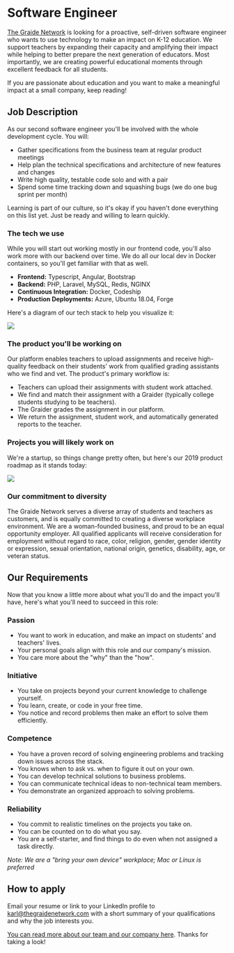 # Software Engineer

[The Graide Network](https://www.thegraidenetwork.com/) is looking for a proactive, self-driven software engineer who wants to use technology to make an impact on K-12 education. We support teachers by expanding their capacity and amplifying their impact while helping to better prepare the next generation of educators. Most importantly, we are creating powerful educational moments through excellent feedback for all students.

If you are passionate about education and you want to make a meaningful impact at a small company, keep reading!

## Job Description

As our second software engineer you'll be involved with the whole development cycle. You will:

- Gather specifications from the business team at regular product meetings
- Help plan the technical specifications and architecture of new features and changes
- Write high quality, testable code solo and with a pair
- Spend some time tracking down and squashing bugs (we do one bug sprint per month)

Learning is part of our culture, so it's okay if you haven't done everything on this list yet. Just be ready and willing to learn quickly.

### The tech we use

While you will start out working mostly in our frontend code, you'll also work more with our backend over time. We do all our local dev in Docker containers, so you'll get familiar with that as well.

- **Frontend:** Typescript, Angular, Bootstrap
- **Backend:** PHP, Laravel, MySQL, Redis, NGINX
- **Continuous Integration:** Docker, Codeship
- **Production Deployments:** Azure, Ubuntu 18.04, Forge

Here's a diagram of our tech stack to help you visualize it:

![](https://i.imgur.com/ZwK0hEM.jpg)

### The product you'll be working on

Our platform enables teachers to upload assignments and receive high-quality feedback on their students' work from qualified grading assistants who we find and vet. The product's primary workflow is:

- Teachers can upload their assignments with student work attached.
- We find and match their assignment with a Graider (typically college students studying to be teachers).
- The Graider grades the assignment in our platform.
- We return the assignment, student work, and automatically generated reports to the teacher.

### Projects you will likely work on

We're a startup, so things change pretty often, but here's our 2019 product roadmap as it stands today:

![](https://i.imgur.com/mlGirZv.png)

### Our commitment to diversity

The Graide Network serves a diverse array of students and teachers as customers, and is equally committed to creating a diverse workplace environment. We are a woman-founded business, and proud to be an equal opportunity employer. All qualified applicants will receive consideration for employment without regard to race, color, religion, gender, gender identity or expression, sexual orientation, national origin, genetics, disability, age, or veteran status.

## Our Requirements

Now that you know a little more about what you'll do and the impact you'll have, here's what you'll need to succeed in this role:

### Passion
- You want to work in education, and make an impact on students' and teachers' lives.
- Your personal goals align with this role and our company's mission.
- You care more about the "why" than the "how".

### Initiative
- You take on projects beyond your current knowledge to challenge yourself.
- You learn, create, or code in your free time.
- You notice and record problems then make an effort to solve them efficiently.

### Competence
- You have a proven record of solving engineering problems and tracking down issues across the stack.
- You knows when to ask vs. when to figure it out on your own.
- You can develop technical solutions to business problems.
- You can communicate technical ideas to non-technical team members.
- You demonstrate an organized approach to solving problems.

### Reliability
- You commit to realistic timelines on the projects you take on.
- You can be counted on to do what you say.
- You are a self-starter, and find things to do even when not assigned a task directly.

*Note: We are a "bring your own device" workplace; Mac or Linux is preferred*

## How to apply

Email your resume or link to your LinkedIn profile to [karl@thegraidenetwork.com](mailto:karl@thegraidenetwork.com) with a short summary of your qualifications and why the job interests you.

[You can read more about our team and our company here](https://github.com/thegraidenetwork/job-openings/blob/master/README.md). Thanks for taking a look!
